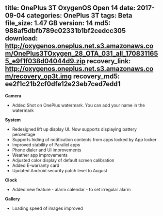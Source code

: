 title: OnePlus 3T OxygenOS Open 14
date: 2017-09-04
categories: OnePlus 3T
tags: Beta
file_size: 1.47 GB
version: 14
md5: 988af5dbfb789c02331b1bf2cedcc305
download: http://oxygenos.oneplus.net.s3.amazonaws.com/OnePlus3TOxygen_28_OTA_031_all_1708311655_e9f1f038d04044d9.zip
recovery_link: http://oxygenos.oneplus.net.s3.amazonaws.com/recovery_op3t.img
recovery_md5: ee2f1c21b2cf0dfe12e23eb7ced7edd1
---
**Camera** 
* Added Shot on OnePlus watermark. You can add your name in the watermark 
  
**System** 
* Redesigned lift up display UI. Now supports displaying battery percentage 
* Supports hiding of notification contents from apps locked by App locker 
* Improved stability of Parallel apps 
* Phone dialer and UI improvements 
* Weather app improvements 
* Adjusted color display of default screen calibration 
* Added E-warranty card
* Updated Android security patch level to August 
  
**Clock**
* Added new feature - alarm calendar - to set irregular alarm 
  
**Gallery**
* Loading speed of images improved
